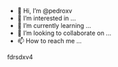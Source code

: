 - 👋 Hi, I’m @pedroxv
- 👀 I’m interested in ...
- 🌱 I’m currently learning ...
- 💞️ I’m looking to collaborate on ...
- 📫 How to reach me ...

<!---
pedroxv/pedroxv is a ✨ special ✨ repository because its `README.md` (this file) appears on your GitHub profile.
You can click the Preview link to take a look at your changes.
--->
fdrsdxv4
